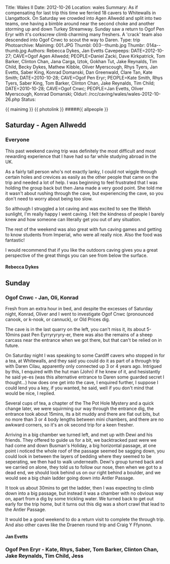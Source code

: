 Title: Wales II
Date: 2012-10-26
Location: wales
Summary: As if compensating for last trip this time we ferried 18 cavers to Whitewalls in Llangattock. On Saturday we crowded into Agen Allwedd and split into two teams, one having a bimble around near the second choke and another storming up and down Turkey Streamway. Sunday saw a return to Ogof Pen Eryr with it's corkscrew climb charming many freshers. A 'crack' team also descended into Ogof Cnwc to scout the way to Daren.
Type: trip
Photoarchive:
Mainimg: 001.JPG
Thumbl: 003--thumb.jpg
Thumbr: 014a--thumb.jpg
Authors: Rebecca Dykes, Jan Evetts
Cavepeeps: DATE=2012-10-27; CAVE=Ogof Agen Allwedd; PEOPLE=Daniel Zacki, Dave Kirkpatrick, Tom Barker, Clinton Chan, Jana Carga, Iztok, Gokhan Tut, Jake Reynalds, Tim Child, Becky Dykes, Mathew Kibble, Oliver Myerscough, Rhys Tyers, Jan Evetts, Saber King, Konrad Domanski, Dan Greenwald, Clare Tan, Kate Smith;
           DATE=2010-10-28; CAVE=Ogof Pen Eryr; PEOPLE=Kate Smith, Rhys Tyers, Saber King, Tom Barker, Clinton Chan, Jake Reynalds, Tim Child;
           DATE=2010-10-28; CAVE=Ogof Cnwc; PEOPLE=Jan Evetts, Oliver Myerscough, Konrad Domanski;
Oldurl: /rcc/caving/wales/wales-2012-10-26.php
Status:

{{ mainimg }}
{{ photolink }}
#####{{ allpeople }}

##  Saturday - Agen Allwedd

###  Everyone

This past weekend caving trip was definitely the most difficult and most rewarding experience that I have had so far while studying abroad in the UK.

As a fairly tall person who's not exactly lanky, I could not wiggle through certain holes and crevices as easily as the other people that came on the trip and needed a lot of help. I was beginning to feel frustrated that I was holding the group back but then Jana made a very good point. She told me it wasn't about rushing through the cave, but experiencing the cave, so you don't need to worry about being too slow.

So although I struggled a lot caving and was excited to see the Welsh sunlight, I'm really happy I went caving. I felt the kindness of people I barely knew and how someone can literally get you out of any situation.

The rest of the weekend was also great with fun caving games and getting to know students from Imperial, who were all really nice. Also the food was fantastic!

I would recommend that if you like the outdoors caving gives you a great perspective of the great things you can see from below the surface.

####  Rebecca Dykes

##  Sunday

###  Ogof Cnwc - Jan, Oli, Konrad

Fresh from an extra hour in bed, and despite the excesses of Saturday night, Konrad, Oliver and I went to investigate Ogof Cnwc (pronounced canook, or k-nook, or cannuck), or Old Prices dig.

The cave is in the last quarry on the left, you can't miss it, its about 5-10mins past Pen Eyrryryryry-er, there was also the remains of a sheep carcass near the entrance when we got there, but that can't be relied on in future.

On Saturday night I was speaking to some Cardiff cavers who stopped in for a tea, at Whitewalls, and they said you could do it as part of a through trip with Daren Cilau, apparently only connected up 3 or 4 years ago. Intrigued by this, I enquired with the hut man (John) if he knew of it, and hesistantly he said ye-es (was this alternative entrance to Daren some guarded secret I thought...) how does one get into the cave, I enquired further, I suppose I could lend you a key, if you wanted, he said, well if you don't mind that would be nice, I replied.

Several cups of tea, a chapter of the The Pot Hole Mystery and a quick change later, we were squirming our way through the entrance dig, the entrance took about 15mins, its a bit muddy and there are flat out bits, but no more than 3 or 4 body lengths between mini chambers, and there are no awkward corners, so it's an ok second trip for a keen fresher.

Arriving in a big chamber we turned left, and met up with Dewi and his friends. They offered to guide us for a bit, we backtracked past were we had come and down Busman's Holiday, a big horizontal passage, at one point i noticed the whole roof of the passage seemed be sagging down, you could look in between the layers of bedding where they seemed to be seperating, we then had to walk underneath. Dewi's group turned back and we carried on alone, they told us to follow our nose, then when we got to a dead end, we should look behind us on our right behind a boulder, and we would see a big chain ladder going down into Antler Passage.

It took us about 30mins to get the ladder, then I was expecting to climb down into a big passage, but instead it was a chamber with no obvious way on, apart from a dig by some trickling water. We turned back to get out early for the trip home, but it turns out this dig was a short crawl that lead to the Antler Passage.

It would be a good weekend to do a return visit to complete the through trip. And also other caves like the Draenen round trip and Craig Y Ffynonn.

####  Jan Evetts

###  Ogof Pen Eryr - Kate, Rhys, Saber, Tom Barker, Clinton Chan, Jake Reynalds, Tim Child, Jess
